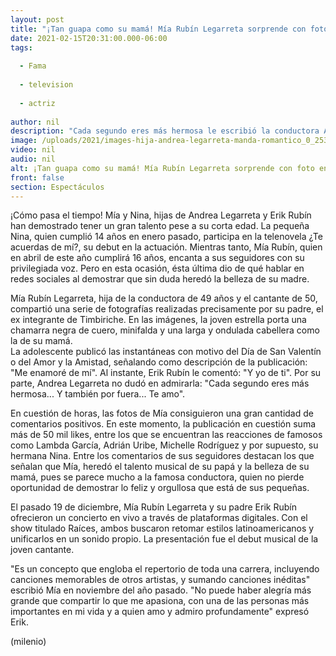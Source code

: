 ```yaml
---
layout: post
title: "¡Tan guapa como su mamá! Mía Rubín Legarreta sorprende con foto en Instagram"
date: 2021-02-15T20:31:00.000-06:00
tags:
  
  - Fama
  
  - television
  
  - actriz
  
author: nil
description: "Cada segundo eres más hermosa le escribió la conductora Andrea Legarreta a su hija mayor, quien ha sorprendido al demostrar que heredó el talento musical de su papá. "
image: /uploads/2021/images-hija-andrea-legarreta-manda-romantico_0_253_958_596.jpg
video: nil
audio: nil
alt: ¡Tan guapa como su mamá! Mía Rubín Legarreta sorprende con foto en Instagram
front: false
section: Espectáculos
---
```


¡Cómo pasa el tiempo! Mía y Nina, hijas de Andrea Legarreta y Erik Rubín han demostrado tener un gran talento pese a su corta edad. La pequeña Nina, quien cumplió 14 años en enero pasado, participa en la telenovela ¿Te acuerdas de mí?, su debut en la actuación. Mientras tanto, Mía Rubín, quien en abril de este año cumplirá 16 años, encanta a sus seguidores con su privilegiada voz. Pero en esta ocasión, ésta última dio de qué hablar en redes sociales al demostrar que sin duda heredó la belleza de su madre. 

Mía Rubín Legarreta, hija de la conductora de 49 años y el cantante de 50, compartió una serie de fotografías realizadas precisamente por su padre, el ex integrante de Timbiriche. En las imágenes, la joven estrella porta una chamarra negra de cuero, minifalda y una larga y ondulada cabellera como la de su mamá.  
La adolescente publicó las instantáneas con motivo del Día de San Valentín o del Amor y la Amistad, señalando como descripción de la publicación: "Me enamoré de mí". Al instante, Erik Rubín le comentó: "Y yo de ti". Por su parte, Andrea Legarreta no dudó en admirarla: "Cada segundo eres más hermosa... Y también por fuera... Te amo". 

En cuestión de horas, las fotos de Mía consiguieron una gran cantidad de comentarios positivos. En este momento, la publicación en cuestión suma más de 50 mil likes, entre los que se encuentran las reacciones de famosos como Lambda García, Adrián Uribe, Michelle Rodríguez y por supuesto, su hermana Nina. 
Entre los comentarios de sus seguidores destacan los que señalan que Mía, heredó el talento musical de su papá y la belleza de su mamá, pues se parece mucho a la famosa conductora, quien no pierde oportunidad de demostrar lo feliz y orgullosa que está de sus pequeñas.  

El pasado 19 de diciembre, Mía Rubín Legarreta y su padre Erik Rubín ofrecieron un concierto en vivo a través de plataformas digitales. Con el show titulado Raíces, ambos buscaron retomar estilos latinoamericanos y unificarlos en un sonido propio. La presentación fue el debut musical de la joven cantante. 

"Es un concepto que engloba el repertorio de toda una carrera, incluyendo canciones memorables de otros artistas, y sumando canciones inéditas" escribió Mía en noviembre del año pasado. "No puede haber alegría más grande que compartir lo que me apasiona, con una de las personas más importantes en mi vida y a quien amo y admiro profundamente" expresó Erik. 

(milenio)